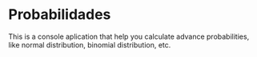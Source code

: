 # Probabilidades

This is a console aplication that help you calculate advance probabilities, like normal distribution, binomial distribution, etc.
